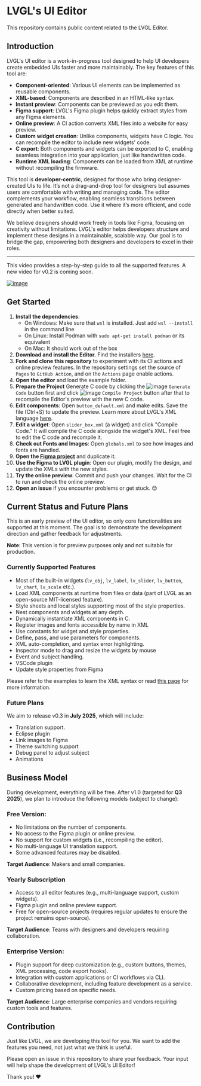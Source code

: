 # LVGL's UI Editor

This repository contains public content related to the LVGL Editor. 


## Introduction

LVGL's UI editor is a work-in-progress tool designed to help UI developers create embedded UIs faster and more maintainably. The key features of this tool are:

- **Component-oriented**: Various UI elements can be implemented as reusable components.
- **XML-based**: Components are described in an HTML-like syntax.
- **Instant preview**: Components can be previewed as you edit them.
- **Figma support**: LVGL's Figma plugin helps quickly extract styles from any Figma elements.
- **Online preview**: A CI action converts XML files into a website for easy preview.
- **Custom widget creation**: Unlike components, widgets have C logic. You can recompile the editor to include new widgets' code.
- **C export**: Both components and widgets can be exported to C, enabling seamless integration into your application, just like handwritten code.
- **Runtime XML loading**: Components can be loaded from XML at runtime without recompiling the firmware.

This tool is **developer-centric**, designed for those who bring designer-created UIs to life. It’s not a drag-and-drop tool for designers but assumes users are comfortable with writing and managing code. The editor complements your workflow, enabling seamless transitions between generated and handwritten code. Use it where it’s more efficient, and code directly when better suited.

We believe designers should work freely in tools like Figma, focusing on creativity without limitations. LVGL's editor helps developers structure and implement these designs in a maintainable, scalable way. Our goal is to bridge the gap, empowering both designers and developers to excel in their roles.

---

This video provides a step-by-step guide to all the supported features. A new video for v0.2 is coming soon. 

[![image](https://github.com/user-attachments/assets/2c72c3c9-44fa-4ae4-8616-867e2efe3209)](https://www.youtube.com/watch?v=YEoHK5P0ASE)

## Get Started

1. **Install the dependencies**: 
   - On Windows: Make sure that `wsl` is installed. Just add `wsl --install` in the command line
   - On Linux: Install Podman with `sudo apt-get install podman` or its equivalent
   - On Mac: It should work out of the box
2. **Download and install the Editor.** Find the installers [here](https://github.com/lvgl/lvgl_editor/releases).
3. **Fork and clone this repository** to experiment with its CI actions and online preview features. In the repository settings set the source of `Pages` to `GitHub Action`, and on the `Actions` page enable actions. 
4. **Open the editor** and load the example folder.
5. **Prepare the Project** Generate C code by clicking the ![image](https://github.com/user-attachments/assets/f2c720b6-19cf-4abd-a79b-ac31b2cc0fec)
`Generate Code` button first and click ![image](https://github.com/user-attachments/assets/8cb7fb0b-bde3-4be7-af31-10131c5c9476)
`Compile Project` button after that to recompile the Editor's preview with the new C code.  
6. **Edit components**: Open `button_default.xml` and make edits. Save the file (Ctrl+S) to update the preview. Learn more about LVGL's XML language [here](https://docs.lvgl.io/master/details/xml/index.html).
7. **Edit a widget**: Open `slider_box.xml` (a widget) and click "Compile Code." It will compile the C code alongside the widget's XML. Feel free to edit the C code and recompile it.
8. **Check out Fonts and Images**: Open `globals.xml` to see how images and fonts are handled.
9. **Open the [Figma project](https://www.figma.com/design/itmQpC9m5HessaOZFbYTwK/Example?node-id=0-1&t=oWqPUdcRyVYtRgAY-0)** and duplicate it.
10. **Use the Figma to LVGL plugin**: Open our plugin, modify the design, and update the XMLs with the new styles.
11. **Try the online preview**: Commit and push your changes. Wait for the CI to run and check the online preview.
12. **Open an issue** if you encounter problems or get stuck. 😊

## Current Status and Future Plans

This is an early preview of the UI editor, so only core functionalities are supported at this moment. 
The goal is to demonstrate the development direction and gather feedback for adjustments.

**Note**: This version is for preview purposes only and not suitable for production.

### Currently Supported Features

- Most of the built-in widgets (`lv_obj`, `lv_label`, `lv_slider`, `lv_button`, `lv_chart`, `lv_scale` etc.).
- Load XML components at runtime from files or data (part of LVGL as an open-source MIT-licensed feature).
- Style sheets and local styles supporting most of the style properties.
- Nest components and widgets at any depth.
- Dynamically instantiate XML components in C.
- Register images and fonts accessible by name in XML
- Use constants for widget and style properties.
- Define, pass, and use parameters for components.
- XML auto-completion, and syntax error highlighting.
- Inspector mode to drag and resize the widgets by mouse
- Event and subject handling.
- VSCode plugin
- Update style properties from Figma
 
Please refer to the examples to learn the XML syntax or read [this page](https://docs.lvgl.io/master/details/auxiliary-modules/xml/index.html) for more information.

### Future Plans

We aim to release v0.3 in **July 2025**, which will include:

- Translation support.
- Eclipse plugin
- Link images to Figma
- Theme switching support
- Debug panel to adjust subject
- Animations

## Business Model

During development, everything will be free. After v1.0 (targeted for **Q3 2025**), we plan to introduce the following models (subject to change):

### Free Version:
- No limitations on the number of components.
- No access to the Figma plugin or online preview.
- No support for custom widgets (i.e., recompiling the editor).
- No multi-language UI translation support.
- Some advanced features may be disabled.

**Target Audience**: Makers and small companies.

### Yearly Subscription
- Access to all editor features (e.g., multi-language support, custom widgets).
- Figma plugin and online preview support.
- Free for open-source projects (requires regular updates to ensure the project remains open-source).

**Target Audience**: Teams with designers and developers requiring collaboration.

### Enterprise Version:
- Plugin support for deep customization (e.g., custom buttons, themes, XML processing, code export hooks).
- Integration with custom applications or CI workflows via CLI.
- Collaborative development, including feature development as a service.
- Custom pricing based on specific needs.

**Target Audience**: Large enterprise companies and vendors requiring custom tools and features.

## Contribution

Just like LVGL, we are developing this tool for you. We want to add the features you need, not just what we think is useful.

Please open an issue in this repository to share your feedback. Your input will help shape the development of LVGL's UI Editor! 

Thank you! ❤️
